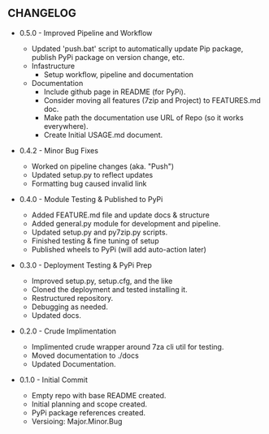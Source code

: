 ## CHANGELOG
- 0.5.0 - Improved Pipeline and Workflow
  - Updated 'push.bat' script to automatically update Pip package, publish PyPi package on version change, etc.
  - Infastructure
    - Setup workflow, pipeline and documentation
  - Documentation
    - Include github page in README (for PyPi).
    - Consider moving all features (7zip and Project) to FEATURES.md doc.
    - Make path the documentation use URL of Repo (so it works everywhere).
    - Create Initial USAGE.md document.

- 0.4.2 - Minor Bug Fixes
  - Worked on pipeline changes (aka. "Push")
  - Updated setup.py to reflect updates
  - Formatting bug caused invalid link

- 0.4.0 - Module Testing & Published to PyPi
  - Added FEATURE.md file and update docs & structure
  - Added general.py module for development and pipeline.
  - Updated setup.py and py7zip.py scripts.
  - Finished testing & fine tuning of setup
  - Published wheels to PyPi (will add auto-action later)

- 0.3.0 - Deployment Testing & PyPi Prep
  - Improved setup.py, setup.cfg, and the like
  - Cloned the deployment and tested installing it.
  - Restructured repository.
  - Debugging as needed.
  - Updated docs.

- 0.2.0 - Crude Implimentation
  - Implimented crude wrapper around 7za cli util for testing.
  - Moved documentation to ./docs
  - Updated Documentation.

- 0.1.0 - Initial Commit
  - Empty repo with base README created.
  - Initial planning and scope created.
  - PyPi package references created.
  - Versioing: Major.Minor.Bug